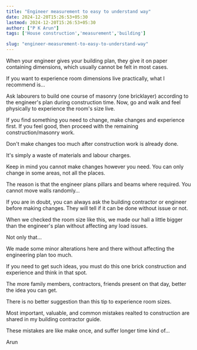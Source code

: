 ```yaml
---
title: "Engineer measurement to easy to understand way"
date: 2024-12-20T15:26:53+05:30
lastmod: 2024-12-20T15:26:53+05:30
author: ["P K Arun"]
tags: ['House construction','measurement','building']

slug: "engineer-measurement-to-easy-to-understand-way"
---
```


When your engineer gives your building plan, they give it on paper containing dimensions, which usually cannot be felt in most cases.

If you want to experience room dimensions live practically, what I recommend is…

Ask labourers to build one course of masonry (one bricklayer) according to the engineer's plan during construction time. Now, go and walk and feel physically to experience the room's size live.

If you find something you need to change, make changes and experience first. If you feel good, then proceed with the remaining construction/masonry work.

Don't make changes too much after construction work is already done.

It's simply a waste of materials and labour charges.

Keep in mind you cannot make changes however you need. You can only change in some areas, not all the places.

The reason is that the engineer plans pillars and beams where required. You cannot move walls randomly…

If you are in doubt, you can always ask the building contractor or engineer before making changes. They will tell if it can be done without issue or not.

When we checked the room size like this, we made our hall a little bigger than the engineer's plan without affecting any load issues.

Not only that…

We made some minor alterations here and there without affecting the engineering plan too much.

If you need to get such ideas, you must do this one brick construction and experience and think in that spot.

The more family members, contractors, friends present on that day, better the idea you can get. 

There is no better suggestion than this tip to experience room sizes.

Most important, valuable, and common mistakes realted to construction are shared in my building contractor guide.

These mistakes are like make once, and suffer longer time kind of…

Arun